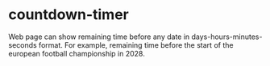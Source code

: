 # countdown-timer
Web page can show remaining time before any date in days-hours-minutes-seconds format. For example, remaining time before the start of the european football championship in 2028. 
